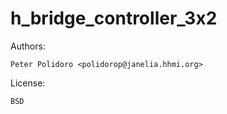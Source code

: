 # h_bridge_controller_3x2

Authors:

    Peter Polidoro <polidorop@janelia.hhmi.org>

License:

    BSD

